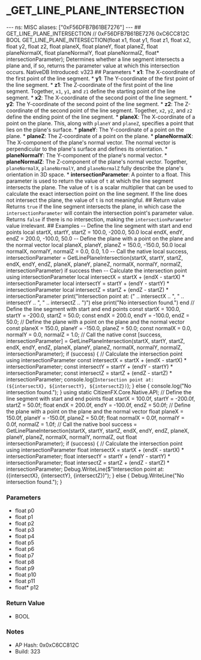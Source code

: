 # _GET_LINE_PLANE_INTERSECTION

--- ns: MISC aliases: ["0xF56DFB7B61BE7276"] --- ## GET_LINE_PLANE_INTERSECTION  // 0xF56DFB7B61BE7276 0xC6CC812C BOOL GET_LINE_PLANE_INTERSECTION(float x1, float y1, float z1, float x2, float y2, float z2, float planeX, float planeY, float planeZ, float planeNormalX, float planeNormalY, float planeNormalZ, float* intersectionParameter);  Determines whether a line segment intersects a plane and, if so, returns the parameter value at which this intersection occurs.  NativeDB Introduced: v323  ## Parameters * **x1**: The X-coordinate of the first point of the line segment. * **y1**: The Y-coordinate of the first point of the line segment. * **z1**: The Z-coordinate of the first point of the line segment. Together, `x1`, `y1`, and `z1` define the starting point of the line segment. * **x2**: The X-coordinate of the second point of the line segment. * **y2**: The Y-coordinate of the second point of the line segment. * **z2**: The Z-coordinate of the second point of the line segment. Together, `x2`, `y2`, and `z2` define the ending point of the line segment. * **planeX**: The X-coordinate of a point on the plane. This, along with `planeY` and `planeZ`, specifies a point that lies on the plane's surface. * **planeY**: The Y-coordinate of a point on the plane. * **planeZ**: The Z-coordinate of a point on the plane. * **planeNormalX**: The X-component of the plane's normal vector. The normal vector is perpendicular to the plane's surface and defines its orientation. * **planeNormalY**: The Y-component of the plane's normal vector. * **planeNormalZ**: The Z-component of the plane's normal vector. Together, `planeNormalX`, `planeNormalY`, and `planeNormalZ` fully describe the plane's orientation in 3D space. * **intersectionParameter**: A pointer to a float. This parameter is used to return the value of `t` at which the line segment intersects the plane. The value of `t` is a scalar multiplier that can be used to calculate the exact intersection point on the line segment. If the line does not intersect the plane, the value of `t` is not meaningful.  ## Return value Returns `true` if the line segment intersects the plane, in which case the `intersectionParameter` will contain the intersection point's parameter value. Returns `false` if there is no intersection, making the `intersectionParameter` value irrelevant.  ## Examples -- Define the line segment with start and end points local startX, startY, startZ = 100.0, -200.0, 50.0 local endX, endY, endZ = 200.0, -100.0, 50.0  -- Define the plane with a point on the plane and the normal vector local planeX, planeY, planeZ = 150.0, -150.0, 50.0 local normalX, normalY, normalZ = 0.0, 0.0, 1.0  -- Call the native local success, intersectionParameter = GetLinePlaneIntersection(startX, startY, startZ, endX, endY, endZ, planeX, planeY, planeZ, normalX, normalY, normalZ, intersectionParameter)  if success then -- Calculate the intersection point using intersectionParameter local intersectX = startX + (endX - startX) * intersectionParameter local intersectY = startY + (endY - startY) * intersectionParameter local intersectZ = startZ + (endZ - startZ) * intersectionParameter  print("Intersection point at: (" .. intersectX .. ", " .. intersectY .. ", " .. intersectZ .. ")") else print("No intersection found.") end  // Define the line segment with start and end points const startX = 100.0, startY = -200.0, startZ = 50.0; const endX = 200.0, endY = -100.0, endZ = 50.0;  // Define the plane with a point on the plane and the normal vector const planeX = 150.0, planeY = -150.0, planeZ = 50.0; const normalX = 0.0, normalY = 0.0, normalZ = 1.0;  // Call the native const [success, intersectionParameter] = GetLinePlaneIntersection(startX, startY, startZ, endX, endY, endZ, planeX, planeY, planeZ, normalX, normalY, normalZ, intersectionParameter);  if (success) { // Calculate the intersection point using intersectionParameter const intersectX = startX + (endX - startX) * intersectionParameter; const intersectY = startY + (endY - startY) * intersectionParameter; const intersectZ = startZ + (endZ - startZ) * intersectionParameter;  console.log(`Intersection point at: (${intersectX}, ${intersectY}, ${intersectZ})`); } else { console.log("No intersection found."); }  using static CitizenFX.Core.Native.API;  // Define the line segment with start and end points float startX = 100.0f, startY = -200.0f, startZ = 50.0f; float endX = 200.0f, endY = -100.0f, endZ = 50.0f;  // Define the plane with a point on the plane and the normal vector float planeX = 150.0f, planeY = -150.0f, planeZ = 50.0f; float normalX = 0.0f, normalY = 0.0f, normalZ = 1.0f;  // Call the native bool success = GetLinePlaneIntersection(startX, startY, startZ, endX, endY, endZ, planeX, planeY, planeZ, normalX, normalY, normalZ, out float intersectionParameter);  if (success) { // Calculate the intersection point using intersectionParameter float intersectX = startX + (endX - startX) * intersectionParameter; float intersectY = startY + (endY - startY) * intersectionParameter; float intersectZ = startZ + (endZ - startZ) * intersectionParameter;  Debug.WriteLine($"Intersection point at: ({intersectX}, {intersectY}, {intersectZ})"); } else { Debug.WriteLine("No intersection found."); }

### Parameters
* float p0
* float p1
* float p2
* float p3
* float p4
* float p5
* float p6
* float p7
* float p8
* float p9
* float p10
* float p11
* float* p12

### Return Value
* BOOL

### Notes
* AP Hash: 0x0xC6CC812C
* Build: 323

